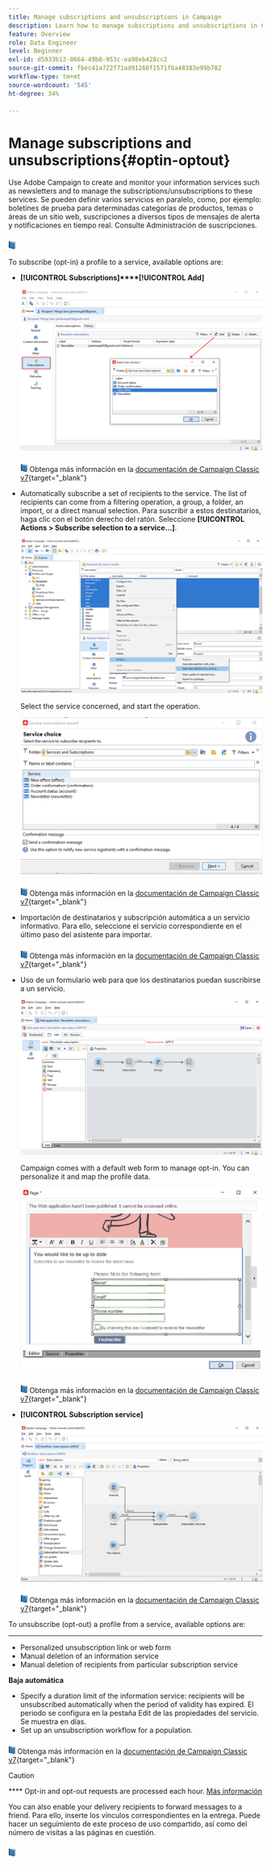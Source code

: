 ```yaml
---
title: Manage subscriptions and unsubscriptions in Campaign
description: Learn how to manage subscriptions and unsubscriptions in Campaign v8
feature: Overview
role: Data Engineer
level: Beginner
exl-id: d5933b12-8664-49b8-953c-ea98eb428cc2
source-git-commit: fbec41a722f71ad91260f1571f6a48383e99b782
workflow-type: tm+mt
source-wordcount: '545'
ht-degree: 34%

---
```


# Manage subscriptions and unsubscriptions{#optin-optout}

Use Adobe Campaign to create and monitor your information services such as newsletters and to manage the subscriptions/unsubscriptions to these services. Se pueden definir varios servicios en paralelo, como, por ejemplo: boletines de prueba para determinadas categorías de productos, temas o áreas de un sitio web, suscripciones a diversos tipos de mensajes de alerta y notificaciones en tiempo real. Consulte Administración de suscripciones.

![](../assets/do-not-localize/book.png)[](https://experienceleague.adobe.com/docs/campaign-classic/using/sending-messages/subscriptions-and-referrals/managing-subscriptions.html)

To subscribe (opt-in) a profile to a service, available options are:

* **[!UICONTROL Subscriptions]****[!UICONTROL Add]**

   ![](assets/subscribe-to-a-service.png)

   ![](../assets/do-not-localize/book.png) Obtenga más información en la [documentación de Campaign Classic v7](https://experienceleague.adobe.com/docs/campaign-classic/using/getting-started/profile-management/editing-a-profile.html?lang=en#deliveries-tab){target=&quot;_blank&quot;}

* Automatically subscribe a set of recipients to the service. The list of recipients can come from a filtering operation, a group, a folder, an import, or a direct manual selection. Para suscribir a estos destinatarios, haga clic con el botón derecho del ratón. Seleccione **[!UICONTROL Actions > Subscribe selection to a service...]**.

   ![](assets/subscribe-selection.png)

   Select the service concerned, and start the operation.

   ![](assets/subscribe-confirm.png)

   ![](../assets/do-not-localize/book.png) Obtenga más información en la [documentación de Campaign Classic v7](https://experienceleague.adobe.com/docs/campaign-classic/using/getting-started/profile-management/editing-a-profile.html?lang=en#deliveries-tab){target=&quot;_blank&quot;}


* Importación de destinatarios y subscripción automática a un servicio informativo. Para ello, seleccione el servicio correspondiente en el último paso del asistente para importar.

   ![](../assets/do-not-localize/book.png) Obtenga más información en la [documentación de Campaign Classic v7](https://experienceleague.adobe.com/docs/campaign-classic/using/getting-started/importing-and-exporting-data/generic-imports-exports/executing-import-jobs.html?lang=en#step-5---additional-step-when-importing-recipients){target=&quot;_blank&quot;}

* Uso de un formulario web para que los destinatarios puedan suscribirse a un servicio.

   ![](assets/opt-in-webapp.png)

   Campaign comes with a default web form to manage opt-in. You can personalize it and map the profile data.

   ![](assets/web-app.png)

   ![](../assets/do-not-localize/book.png) Obtenga más información en la [documentación de Campaign Classic v7](https://experienceleague.adobe.com/docs/campaign-classic/using/designing-content/web-forms/use-cases--web-forms.html?lang=en#create-a-subscription--form-with-double-opt-in){target=&quot;_blank&quot;}


* **[!UICONTROL Subscription service]**

   ![](assets/wf-subscription.png)

   ![](../assets/do-not-localize/book.png) Obtenga más información en la [documentación de Campaign Classic v7](https://experienceleague.adobe.com/docs/campaign-classic/using/automating-with-workflows/targeting-activities/subscription-services.html?lang=en#example--subscribe-a-list-of-recipients-to-a-newsletter){target=&quot;_blank&quot;}

To unsubscribe (opt-out) a profile from a service, available options are:

****

* Personalized unsubscription link or web form
* Manual deletion of an information service
* Manual deletion of recipients from particular subscription service

**Baja automática**

* Specify a duration limit of the information service: recipients will be unsubscribed automatically when the period of validity has expired. El periodo se configura en la pestaña Edit de las propiedades del servicio. Se muestra en días.
* Set up an unsubscription workflow for a population.

![](../assets/do-not-localize/book.png) Obtenga más información en la [documentación de Campaign Classic v7](https://experienceleague.adobe.com/docs/campaign-classic/using/sending-messages/subscriptions-and-referrals/managing-subscriptions.html?lang=en#unsubscribing-a-recipient-from-a-service){target=&quot;_blank&quot;}


>[!CAUTION]
>
>[](../architecture/enterprise-deployment.md)**** Opt-in and opt-out requests are processed each hour. [Más información](../architecture/new-apis.md#sub-apis)

You can also enable your delivery recipients to forward messages to a friend. Para ello, inserte los vínculos correspondientes en la entrega. Puede hacer un seguimiento de este proceso de uso compartido, así como del número de visitas a las páginas en cuestión.

![](../assets/do-not-localize/book.png)[](https://experienceleague.adobe.com/docs/campaign-classic/using/sending-messages/subscriptions-and-referrals/viral-and-social-marketing.html?lang=en#viral-marketing--forward-to-a-friend)
